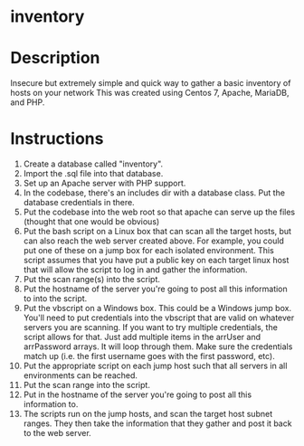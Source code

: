 # inventory

# Description #
Insecure but extremely simple and quick way to gather a basic inventory of hosts on your network
This was created using Centos 7, Apache, MariaDB, and PHP.

# Instructions #

1. Create a database called "inventory".
2. Import the .sql file into that database.
3. Set up an Apache server with PHP support.
4. In the codebase, there's an includes dir with a database class.  Put the database credentials in there.
5. Put the codebase into the web root so that apache can serve up the files (thought that one would be obvious)
6. Put the bash script on a Linux box that can scan all the target hosts, but can also reach the web server created above.  For example, you could put one of these on a jump box for each isolated environment. This script assumes that you have put a public key on each target linux host that will allow the script to log in and gather the information.
7. Put the scan range(s) into the script.
8. Put the hostname of the server you're going to post all this information to into the script.
9. Put the vbscript on a Windows box.  This could be a Windows jump box. You'll need to put credentials into the vbscript that are valid on whatever servers you are scanning.  If you want to try multiple credentials, the script allows for that.  Just add multiple items in the arrUser and arrPassword arrays.  It will loop through them.  Make sure the credentials match up (i.e. the first username goes with the first password, etc).
10. Put the appropriate script on each jump host such that all servers in all environments can be reached.
11. Put the scan range into the script.
12. Put in the hostname of the server you're going to post all this information to.
13. The scripts run on the jump hosts, and scan the target host subnet ranges.  They then take the information that they gather and post it back to the web server.
